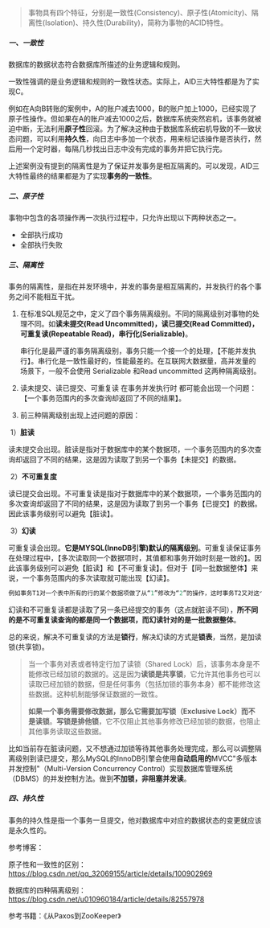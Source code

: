 > 事物具有四个特征，分别是一致性(Consistency)、原子性(Atomicity)、隔离性(Isolation)、持久性(Durability)，简称为事物的ACID特性。

##### 一、一致性

数据库的数据状态符合数据库所描述的业务逻辑和规则。

一致性强调的是业务逻辑和规则的一致性状态。实际上，AID三大特性都是为了实现C。

​		例如在A向B转账的案例中，A的账户减去1000，B的账户加上1000，已经实现了原子性操作。但如果在A的账户减去1000之后，数据库系统突然宕机，该事务就被迫中断，无法利用**原子性**回滚。为了解决这种由于数据库系统宕机导致的不一致状态问题，可以利用**持久性**，向日志中多加一个状态，用来标记该操作是否执行，然后用一个定时器，每隔几秒找出日志中没有完成的事务并把它执行完。

​		上述案例没有提到的隔离性是为了保证并发事务是相互隔离的。可以发现，AID三大特性最终的结果都是为了实现**事务的一致性**。

##### 二、原子性

事物中包含的各项操作再一次执行过程中，只允许出现以下两种状态之一。

* 全部执行成功
* 全部执行失败

##### 三、隔离性

事务的隔离性，是指在并发环境中，并发的事务是相互隔离的，并发执行的各个事务之间不能相互干扰。

1. 在标准SQL规范之中，定义了四个事务隔离级别。不同的隔离级别对事物的处理不同。如**读未提交(Read Uncommitted)，读已提交(Read Committed)，可重复读(Repeatable Read)，串行化(Serializable)**。

   串行化是最严谨的事务隔离级别，事务只能一个接一个的处理，【不能并发执行】。串行化是一致性最好的，性能最差的。在互联网大数据量，高并发量的场景下，一般不会使用 Serializable 和Read uncommitted 这两种隔离级别。

2. 读未提交、读已提交、可重复读 在事务并发执行时 都可能会出现一个问题：【一个事务范围内的多次查询却返回了不同的结果】。

3. 前三种隔离级别出现上述问题的原因：

​	1）**脏读**

​		读未提交会出现。脏读是指对于数据库中的某个数据项，一个事务范围内的多次查询却返回了不同的结果，这是因为读取了到另一个事务【未提交】的数据。

​	2）**不可重复度**

​		读已提交会出现。不可重复读是指对于数据库中的某个数据项，一个事务范围内的多次查询却返回了不同的结果，这是因为读取了到另一个事务【已提交】的数据。因此该事务级别可以避免【脏读】。

​	3）**幻读**

​		可重复读会出现。**它是MYSQL(InnoDB引擎)默认的隔离级别**。可重复读保证事务在处理过程中，【多次读取同一个数据项时，其值都和事务开始时刻是一致的】。因此该事务级别可以避免【脏读】和【不可重复读】。但对于【同一批数据整体】来说，一个事务范围内的多次读取就可能出现【幻读】。

```java
例如事务T1对一个表中所有的行的某个数据项做了从“1”修改为“2”的操作，这时事务T2又对这个表中插入了一行数据项，而这个数据项的数值还是为“1”并且提交给数据库。而操作事务T1的用户如果再查看刚刚修改的数据，会发现还有一行没有修改，其实这行是从事务T2中添加的，就好像产生幻觉一样，这就是发生了幻读。
```
​		幻读和不可重复读都是读取了另一条已经提交的事务（这点就脏读不同），**所不同的是不可重复读查询的都是同一个数据项，而幻读针对的是一批数据整体**。

​		总的来说，解决不可重复读的方法是**锁行**，解决幻读的方式是**锁表**，当然，是加读锁(共享锁)。

> 当一个事务对表或者特定行加了读锁（Shared Lock）后，该事务本身是不能修改已经加锁的数据的。这是因为**读锁是共享锁**，它允许其他事务也可以读取已经加锁的数据，但是任何事务（包括加锁的事务本身）都不能修改这些数据。这种机制能够保证数据的一致性。
>
> **如果一个事务需要修改数据，那么它需要加写锁（Exclusive Lock）而不是读锁**。**写锁是排他锁**，它不仅阻止其他事务修改已经加锁的数据，也阻止其他事务读取这些数据。

比如当前存在脏读问题，又不想通过加锁等待其他事务处理完成，那么可以调整隔离级别到读已提交，那么MySQL的InnoDB引擎会使用**自动启用的**MVCC"多版本并发控制"（Multi-Version Concurrency Control）实现数据库管理系统（DBMS）的并发控制方法。做到**不加锁，非阻塞并发读**。

##### 四、持久性

事务的持久性是指一个事务一旦提交，他对数据库中对应的数据状态的变更就应该是永久性的。





参考博客：

原子性和一致性的区别：https://blog.csdn.net/qq_32069155/article/details/100902969

数据库的四种隔离级别：https://blog.csdn.net/u010960184/article/details/82557978

参考书籍：《从Paxos到ZooKeeper》

